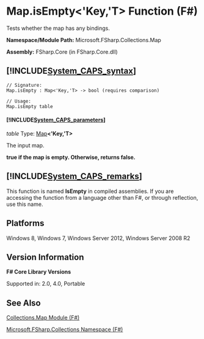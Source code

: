 # Map.isEmpty<'Key,'T> Function (F#)

Tests whether the map has any bindings.

**Namespace/Module Path:** Microsoft.FSharp.Collections.Map

**Assembly:** FSharp.Core (in FSharp.Core.dll)


## [!INCLUDE[System_CAPS_syntax](//System/Token/System_CAPS_syntax_md.md)]

```
// Signature:
Map.isEmpty : Map<'Key,'T> -> bool (requires comparison)

// Usage:
Map.isEmpty table
```

#### [!INCLUDE[System_CAPS_parameters](//System/Token/System_CAPS_parameters_md.md)]
*table*
Type: [Map](http://msdn.microsoft.com/en-us/library/975316ea-55e3-4987-9994-90897ad45664)**&lt;'Key,'T&gt;**


The input map.



**true if the map is empty. Otherwise, returns false.**
## [!INCLUDE[System_CAPS_remarks](//System/Token/System_CAPS_remarks_md.md)]
This function is named **IsEmpty** in compiled assemblies. If you are accessing the function from a language other than F#, or through reflection, use this name.


## Platforms
Windows 8, Windows 7, Windows Server 2012, Windows Server 2008 R2


## Version Information
**F# Core Library Versions**

Supported in: 2.0, 4.0, Portable




## See Also
[Collections.Map Module &#40;F&#35;&#41;](Collections.Map+Module+28%F%2329%.md)

[Microsoft.FSharp.Collections Namespace &#40;F&#35;&#41;](Microsoft.FSharp.Collections+Namespace+28%F%2329%.md)

